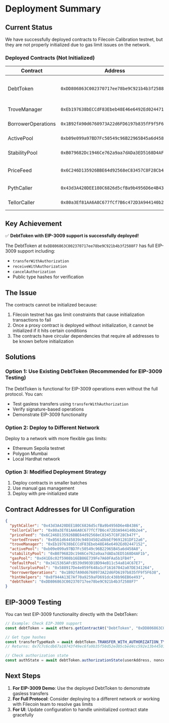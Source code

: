 # Deployment Summary

## Current Status

We have successfully deployed contracts to Filecoin Calibration testnet, but they are not properly initialized due to gas limit issues on the network.

### Deployed Contracts (Not Initialized)

| Contract | Address | Status |
|----------|---------|--------|
| DebtToken | `0xDD806863C002370717ee78be9C921b4b3f2588F7` | ✅ Deployed with EIP-3009 |
| TroveManager | `0xEb197638bECCdF83Ebeb48E46e6492Ed02447152` | ❌ Not initialized |
| BorrowerOperations | `0x1B92fA90d6760973A22d6FD6197b835fF9f5F638` | ❌ Not initialized |
| ActivePool | `0xb09e099a97BD7Fc50549c96B22965B45a6d458A8` | ❌ Not initialized |
| StabilityPool | `0xB079682Dc1946Ce762a9aa7dADa3ED5168D4AF1b` | ❌ Not initialized |
| PriceFeed | `0x6C246D135926BBE64d92568eC83457C8F28Cb47f` | ⚠️ Possibly initialized |
| PythCaller | `0x43d3A420DEE180C6826d5cfBa9b4956D6e4B4386` | ✅ Deployed |
| TellorCaller | `0x80a3Ef81AA6A8C677fCf7B6c472D3A944140b2e4` | ✅ Deployed |

## Key Achievement
✅ **DebtToken with EIP-3009 support is successfully deployed!**

The DebtToken at `0xDD806863C002370717ee78be9C921b4b3f2588F7` has full EIP-3009 support including:
- `transferWithAuthorization`
- `receiveWithAuthorization`
- `cancelAuthorization`
- Public type hashes for verification

## The Issue

The contracts cannot be initialized because:
1. Filecoin testnet has gas limit constraints that cause initialization transactions to fail
2. Once a proxy contract is deployed without initialization, it cannot be initialized if it hits certain conditions
3. The contracts have circular dependencies that require all addresses to be known before initialization

## Solutions

### Option 1: Use Existing DebtToken (Recommended for EIP-3009 Testing)
The DebtToken is functional for EIP-3009 operations even without the full protocol. You can:
- Test gasless transfers using `transferWithAuthorization`
- Verify signature-based operations
- Demonstrate EIP-3009 functionality

### Option 2: Deploy to Different Network
Deploy to a network with more flexible gas limits:
- Ethereum Sepolia testnet
- Polygon Mumbai
- Local Hardhat network

### Option 3: Modified Deployment Strategy
1. Deploy contracts in smaller batches
2. Use manual gas management
3. Deploy with pre-initialized state

## Contract Addresses for UI Configuration

```json
{
  "pythCaller": "0x43d3A420DEE180C6826d5cfBa9b4956D6e4B4386",
  "tellorCaller": "0x80a3Ef81AA6A8C677fCf7B6c472D3A944140b2e4",
  "priceFeed": "0x6C246D135926BBE64d92568eC83457C8F28Cb47f",
  "sortedTroves": "0x0561d6445839c94034502aDbbEf9691281DF12a6",
  "troveManager": "0xEb197638bECCdF83Ebeb48E46e6492Ed02447152",
  "activePool": "0xb09e099a97BD7Fc50549c96B22965B45a6d458A8",
  "stabilityPool": "0xB079682Dc1946Ce762a9aa7dADa3ED5168D4AF1b",
  "gasPool": "0xd41E6c02f5908b16EB86E739Fe7A60FAa5b1FB4f",
  "defaultPool": "0x3415365AFcB539d903D1BD94eB11c54a814C67E7",
  "collSurplusPool": "0x588917De4e059f648a1cF16167042a07DE341264",
  "borrowerOperations": "0x1B92fA90d6760973A22d6FD6197b835fF9f5F638",
  "hintHelpers": "0x8f944A13E7Af70a9259aFD691dc438b96EB6e493",
  "debtToken": "0xDD806863C002370717ee78be9C921b4b3f2588F7"
}
```

## EIP-3009 Testing

You can test EIP-3009 functionality directly with the DebtToken:

```javascript
// Example: Check EIP-3009 support
const debtToken = await ethers.getContractAt("DebtToken", "0xDD806863C002370717ee78be9C921b4b3f2588F7");

// Get type hashes
const transferTypeHash = await debtToken.TRANSFER_WITH_AUTHORIZATION_TYPEHASH();
// Returns: 0x7c7c6cdb67a18743f49ec6fa9b35f50d52ed05cbed4cc592e13b44501c1a2267

// Check authorization state
const authState = await debtToken.authorizationState(userAddress, nonce);
```

## Next Steps

1. **For EIP-3009 Demo**: Use the deployed DebtToken to demonstrate gasless transfers
2. **For Full Protocol**: Consider deploying to a different network or working with Filecoin team to resolve gas limits
3. **For UI**: Update configuration to handle uninitialized contract state gracefully